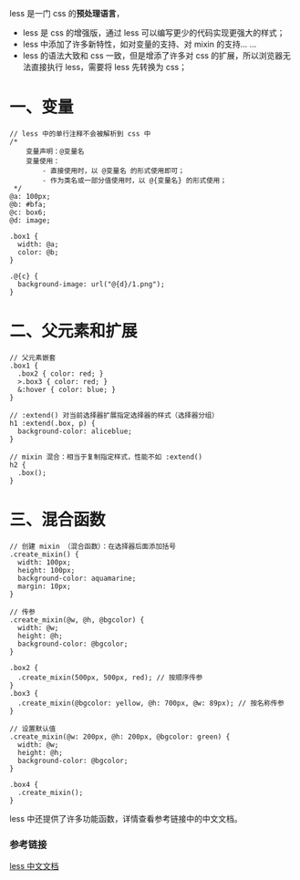 less 是一门 css 的**预处理语言**，

- less 是 css 的增强版，通过 less 可以编写更少的代码实现更强大的样式；
- less 中添加了许多新特性，如对变量的支持、对 mixin 的支持... ...
- less 的语法大致和 css 一致，但是增添了许多对 css 的扩展，所以浏览器无法直接执行 less，需要将 less 先转换为 css；

# 一、变量
```less
// less 中的单行注释不会被解析到 css 中
/*
	变量声明：@变量名
	变量使用：
		- 直接使用时，以 @变量名 的形式使用即可；
		- 作为类名或一部分值使用时，以 @{变量名} 的形式使用；
 */
@a: 100px;
@b: #bfa;
@c: box6;
@d: image;

.box1 {
  width: @a;
  color: @b;
}

.@{c} {
  background-image: url("@{d}/1.png");
}
```
# 二、父元素和扩展
```less
// 父元素嵌套
.box1 {
  .box2 { color: red; }
  >.box3 { color: red; }
  &:hover { color: blue; }
}

// :extend() 对当前选择器扩展指定选择器的样式（选择器分组）
h1 :extend(.box, p) {
  background-color: aliceblue;
}

// mixin 混合：相当于复制指定样式，性能不如 :extend()
h2 {
  .box();
}
```
# 三、混合函数
```less
// 创建 mixin （混合函数）：在选择器后面添加括号
.create_mixin() {
  width: 100px;
  height: 100px;
  background-color: aquamarine;
  margin: 10px;
}

// 传参
.create_mixin(@w, @h, @bgcolor) {
  width: @w;
  height: @h;
  background-color: @bgcolor;
}

.box2 {
  .create_mixin(500px, 500px, red);	// 按顺序传参
}
.box3 {
  .create_mixin(@bgcolor: yellow, @h: 700px, @w: 89px);	// 按名称传参
}

// 设置默认值
.create_mixin(@w: 200px, @h: 200px, @bgcolor: green) {
  width: @w;
  height: @h;
  background-color: @bgcolor;
}

.box4 {
  .create_mixin();
}

```
less 中还提供了许多功能函数，详情查看参考链接中的中文文档。

### 参考链接
[less 中文文档](https://less.bootcss.com/)
